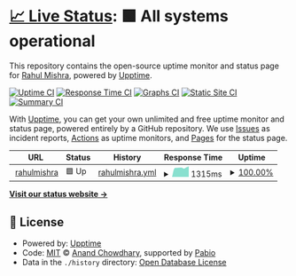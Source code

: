 # [📈 Live Status](https://rahul91.github.io/rahulmishra-health-check): <!--live status--> **🟩 All systems operational**

This repository contains the open-source uptime monitor and status page for [Rahul Mishra](https://rahulmishra.tech/), powered by [Upptime](https://github.com/upptime/upptime).

[![Uptime CI](https://github.com/rahul91/rahulmishra-health-check/workflows/Uptime%20CI/badge.svg)](https://github.com/rahul91/rahulmishra-health-check/actions?query=workflow%3A%22Uptime+CI%22)
[![Response Time CI](https://github.com/rahul91/rahulmishra-health-check/workflows/Response%20Time%20CI/badge.svg)](https://github.com/rahul91/rahulmishra-health-check/actions?query=workflow%3A%22Response+Time+CI%22)
[![Graphs CI](https://github.com/rahul91/rahulmishra-health-check/workflows/Graphs%20CI/badge.svg)](https://github.com/rahul91/rahulmishra-health-check/actions?query=workflow%3A%22Graphs+CI%22)
[![Static Site CI](https://github.com/rahul91/rahulmishra-health-check/workflows/Static%20Site%20CI/badge.svg)](https://github.com/rahul91/rahulmishra-health-check/actions?query=workflow%3A%22Static+Site+CI%22)
[![Summary CI](https://github.com/rahul91/rahulmishra-health-check/workflows/Summary%20CI/badge.svg)](https://github.com/rahul91/rahulmishra-health-check/actions?query=workflow%3A%22Summary+CI%22)

With [Upptime](https://upptime.js.org), you can get your own unlimited and free uptime monitor and status page, powered entirely by a GitHub repository. We use [Issues](https://github.com/rahul91/rahulmishra-health-check/issues) as incident reports, [Actions](https://github.com/rahul91/rahulmishra-health-check/actions) as uptime monitors, and [Pages](https://rahul91.github.io/rahulmishra-health-check) for the status page.

<!--start: status pages-->
<!-- This summary is generated by Upptime (https://github.com/upptime/upptime) -->
<!-- Do not edit this manually, your changes will be overwritten -->
<!-- prettier-ignore -->
| URL | Status | History | Response Time | Uptime |
| --- | ------ | ------- | ------------- | ------ |
| <img alt="" src="https://icons.duckduckgo.com/ip3/rahulmishra.tech.ico" height="13"> [rahulmishra](https://rahulmishra.tech) | 🟩 Up | [rahulmishra.yml](https://github.com/Rahul91/rahulmishra-health-check/commits/HEAD/history/rahulmishra.yml) | <details><summary><img alt="Response time graph" src="./graphs/rahulmishra/response-time-week.png" height="20"> 1315ms</summary><br><a href="https://rahul91.github.io/rahulmishra-health-check/history/rahulmishra"><img alt="Response time 1371" src="https://img.shields.io/endpoint?url=https%3A%2F%2Fraw.githubusercontent.com%2FRahul91%2Frahulmishra-health-check%2FHEAD%2Fapi%2Frahulmishra%2Fresponse-time.json"></a><br><a href="https://rahul91.github.io/rahulmishra-health-check/history/rahulmishra"><img alt="24-hour response time 1496" src="https://img.shields.io/endpoint?url=https%3A%2F%2Fraw.githubusercontent.com%2FRahul91%2Frahulmishra-health-check%2FHEAD%2Fapi%2Frahulmishra%2Fresponse-time-day.json"></a><br><a href="https://rahul91.github.io/rahulmishra-health-check/history/rahulmishra"><img alt="7-day response time 1315" src="https://img.shields.io/endpoint?url=https%3A%2F%2Fraw.githubusercontent.com%2FRahul91%2Frahulmishra-health-check%2FHEAD%2Fapi%2Frahulmishra%2Fresponse-time-week.json"></a><br><a href="https://rahul91.github.io/rahulmishra-health-check/history/rahulmishra"><img alt="30-day response time 1371" src="https://img.shields.io/endpoint?url=https%3A%2F%2Fraw.githubusercontent.com%2FRahul91%2Frahulmishra-health-check%2FHEAD%2Fapi%2Frahulmishra%2Fresponse-time-month.json"></a><br><a href="https://rahul91.github.io/rahulmishra-health-check/history/rahulmishra"><img alt="1-year response time 1371" src="https://img.shields.io/endpoint?url=https%3A%2F%2Fraw.githubusercontent.com%2FRahul91%2Frahulmishra-health-check%2FHEAD%2Fapi%2Frahulmishra%2Fresponse-time-year.json"></a></details> | <details><summary><a href="https://rahul91.github.io/rahulmishra-health-check/history/rahulmishra">100.00%</a></summary><a href="https://rahul91.github.io/rahulmishra-health-check/history/rahulmishra"><img alt="All-time uptime 99.90%" src="https://img.shields.io/endpoint?url=https%3A%2F%2Fraw.githubusercontent.com%2FRahul91%2Frahulmishra-health-check%2FHEAD%2Fapi%2Frahulmishra%2Fuptime.json"></a><br><a href="https://rahul91.github.io/rahulmishra-health-check/history/rahulmishra"><img alt="24-hour uptime 100.00%" src="https://img.shields.io/endpoint?url=https%3A%2F%2Fraw.githubusercontent.com%2FRahul91%2Frahulmishra-health-check%2FHEAD%2Fapi%2Frahulmishra%2Fuptime-day.json"></a><br><a href="https://rahul91.github.io/rahulmishra-health-check/history/rahulmishra"><img alt="7-day uptime 100.00%" src="https://img.shields.io/endpoint?url=https%3A%2F%2Fraw.githubusercontent.com%2FRahul91%2Frahulmishra-health-check%2FHEAD%2Fapi%2Frahulmishra%2Fuptime-week.json"></a><br><a href="https://rahul91.github.io/rahulmishra-health-check/history/rahulmishra"><img alt="30-day uptime 99.90%" src="https://img.shields.io/endpoint?url=https%3A%2F%2Fraw.githubusercontent.com%2FRahul91%2Frahulmishra-health-check%2FHEAD%2Fapi%2Frahulmishra%2Fuptime-month.json"></a><br><a href="https://rahul91.github.io/rahulmishra-health-check/history/rahulmishra"><img alt="1-year uptime 99.90%" src="https://img.shields.io/endpoint?url=https%3A%2F%2Fraw.githubusercontent.com%2FRahul91%2Frahulmishra-health-check%2FHEAD%2Fapi%2Frahulmishra%2Fuptime-year.json"></a></details>

<!--end: status pages-->

[**Visit our status website →**](https://rahul91.github.io/rahulmishra-health-check)

## 📄 License

- Powered by: [Upptime](https://github.com/upptime/upptime)
- Code: [MIT](./LICENSE) © [Anand Chowdhary](https://anandchowdhary.com), supported by [Pabio](https://pabio.com)
- Data in the `./history` directory: [Open Database License](https://opendatacommons.org/licenses/odbl/1-0/)
